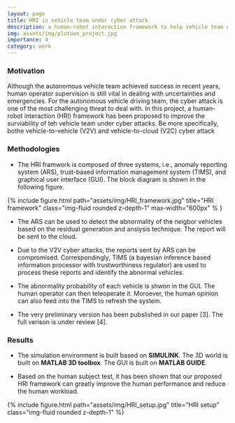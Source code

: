 ```yaml
---
layout: page
title: HRI in vehicle team under cyber attack
description: a human-robot interaction framework to help vehicle team under cyber attacks
img: assets/img/platoon_project.jpg
importance: 4
category: work
---
```


### Motivation

Although the autonomous vehicle team achieved success in recent years, human operator supervision is still vital in dealing with uncertainties and emergencies. For the autonomous vehicle driving team, the cyber attack is one of the most challenging threat to deal with. In this project, a human-robot interaction (HRI) framework has been proposed to improve the surviability of teh vehicle team under cyber attacks. Be more specifically, bothe vehicle-to-vehicle (V2V) and vehicle-to-cloud (V2C) cyber attack 

### Methodologies

* The HRI framwork is composed of three systems, i.e., anomaly  reporting  system (ARS),  trust-based  information  management  system  (TIMS), and graphical user interface (GUI). The block diagram is shown in the following figure. 

<div class="row justify-content-sm-center">
{% include figure.html path="assets/img/HRI_framework.jpg" title="HRI framework" class="img-fluid rounded z-depth-1" max-width="600px" % }
</div>

* The ARS can be used to detect the abnormality of the neigbor vehicles based on the residual generation and anslysis technique. The report will be sent to the cloud. 

* Due to the V2V cyber attacks, the reports sent by ARS can be compromised. Correspondingly, TIMS (a bayesian inference based information processor with trustworthiness regulator) are used to process these reports and identify the abnormal vehicles. 

* The abnormality probability of each vehicle is shwon in the GUI. The human operator can then teleoperate it. Moroever, the human opinion can also feed into the TIMS to refresh the system. 

* The very preliminary version has been pubslished in our paper [3]. The full verison is under review [4].

### Results

* The simulation environment is built based on **SIMULINK**. The 3D world is built on **MATLAB 3D toolbox**. The GUI is built on **MATLAB GUIDE**. 

* Based on the human subject test, it has been shown that our proposed HRI framework can greatly improve the human performance and reduce the human workload. 

{% include figure.html path="assets/img/HRI_setup.jpg" title="HRI setup" class="img-fluid rounded z-depth-1" %}



